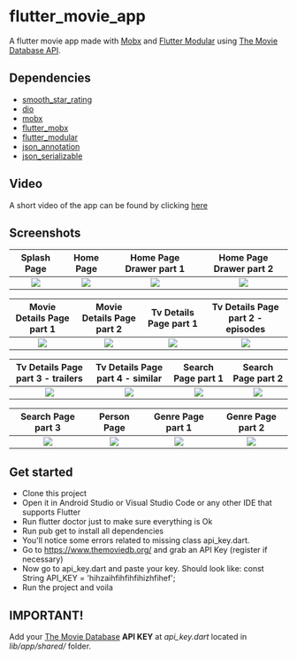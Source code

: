 # flutter_movie_app
A flutter movie app made with [Mobx](https://github.com/mobxjs/mobx.dart) and [Flutter Modular](https://github.com/Flutterando/modular) using [The Movie Database API](https://developers.themoviedb.org/3/getting-started/introduction).


## Dependencies
* [smooth_star_rating](https://pub.dev/packages/smooth_star_rating)
* [dio](https://pub.dev/packages/dio)
* [mobx](https://pub.dev/packages/mobx)
* [flutter_mobx](https://pub.dev/packages/flutter_mobx)
* [flutter_modular](https://pub.dev/packages/flutter_modular)
* [json_annotation](https://pub.dev/packages/json_annotation)
* [json_serializable](https://pub.dev/packages/json_serializable)


## Video

A short video of the app can be found by clicking [here](https://youtu.be/MSn3pyJYztk)

## Screenshots

Splash Page               |  Home Page               | Home Page Drawer part 1             |  Home Page Drawer part 2
:-------------------------:|:-------------------------:|:-------------------------:|:-------------------------:
![](https://github.com/FabioXimenes/flutter_movie_app/blob/master/screenshots/ss0.png?raw=true)|![](https://github.com/FabioXimenes/flutter_movie_app/blob/master/screenshots/ss1.png?raw=true)|![](https://github.com/FabioXimenes/flutter_movie_app/blob/master/screenshots/ss11.png?raw=true)|![](https://github.com/FabioXimenes/flutter_movie_app/blob/master/screenshots/ss12.png?raw=true)|

Movie Details Page part 1               |  Movie Details Page part 2               | Tv Details Page part 1               |  Tv Details Page part 2 - episodes
:-------------------------:|:-------------------------:|:-------------------------:|:-------------------------:
![](https://github.com/FabioXimenes/flutter_movie_app/blob/master/screenshots/ss2.png?raw=true)|![](https://github.com/FabioXimenes/flutter_movie_app/blob/master/screenshots/ss3.png?raw=true)|![](https://github.com/FabioXimenes/flutter_movie_app/blob/master/screenshots/ss4.png?raw=true)|![](https://github.com/FabioXimenes/flutter_movie_app/blob/master/screenshots/ss5.png?raw=true)|

Tv Details Page part 3 - trailers               |  Tv Details Page part 4 - similar               | Search Page part 1               |  Search Page part 2
:-------------------------:|:-------------------------:|:-------------------------:|:-------------------------:
![](https://github.com/FabioXimenes/flutter_movie_app/blob/master/screenshots/ss6.png?raw=true)|![](https://github.com/FabioXimenes/flutter_movie_app/blob/master/screenshots/ss7.png?raw=true)|![](https://github.com/FabioXimenes/flutter_movie_app/blob/master/screenshots/ss8.png?raw=true)|![](https://github.com/FabioXimenes/flutter_movie_app/blob/master/screenshots/ss9.png?raw=true)|

Search Page part 3               |  Person Page               | Genre Page part 1               | Genre Page part 2
:-------------------------:|:-------------------------:|:-------------------------:|:-------------------------:
![](https://github.com/FabioXimenes/flutter_movie_app/blob/master/screenshots/ss10.png?raw=true)|![](https://github.com/FabioXimenes/flutter_movie_app/blob/master/screenshots/ss15.png?raw=true)|![](https://github.com/FabioXimenes/flutter_movie_app/blob/master/screenshots/ss13.png?raw=true)|![](https://github.com/FabioXimenes/flutter_movie_app/blob/master/screenshots/ss14.png?raw=true)|

## Get started

- Clone this project
- Open it in Android Studio or Visual Studio Code or any other IDE that supports Flutter
- Run flutter doctor just to make sure everything is Ok
- Run pub get to install all dependencies
- You'll notice some errors related to missing class api_key.dart.
- Go to https://www.themoviedb.org/ and grab an API Key (register if necessary)
- Now go to api_key.dart and paste your key. Should look like: const String API_KEY = 'hihzaihfihfihfihizhfihef';
- Run the project and voila


## IMPORTANT!
Add your [The Movie Database](https://developers.themoviedb.org/3/getting-started/introduction) **API KEY** at _api_key.dart_ located in _lib/app/shared/_ folder.
